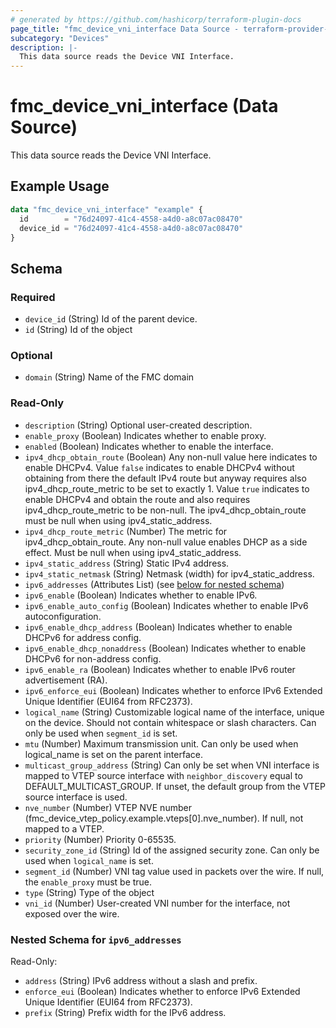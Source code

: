 ```yaml
---
# generated by https://github.com/hashicorp/terraform-plugin-docs
page_title: "fmc_device_vni_interface Data Source - terraform-provider-fmc"
subcategory: "Devices"
description: |-
  This data source reads the Device VNI Interface.
---
```


# fmc_device_vni_interface (Data Source)

This data source reads the Device VNI Interface.

## Example Usage

```terraform
data "fmc_device_vni_interface" "example" {
  id        = "76d24097-41c4-4558-a4d0-a8c07ac08470"
  device_id = "76d24097-41c4-4558-a4d0-a8c07ac08470"
}
```

<!-- schema generated by tfplugindocs -->
## Schema

### Required

- `device_id` (String) Id of the parent device.
- `id` (String) Id of the object

### Optional

- `domain` (String) Name of the FMC domain

### Read-Only

- `description` (String) Optional user-created description.
- `enable_proxy` (Boolean) Indicates whether to enable proxy.
- `enabled` (Boolean) Indicates whether to enable the interface.
- `ipv4_dhcp_obtain_route` (Boolean) Any non-null value here indicates to enable DHCPv4. Value `false` indicates to enable DHCPv4 without obtaining from there the default IPv4 route but anyway requires also ipv4_dhcp_route_metric to be set to exactly 1. Value `true` indicates to enable DHCPv4 and obtain the route and also requires ipv4_dhcp_route_metric to be non-null. The ipv4_dhcp_obtain_route must be null when using ipv4_static_address.
- `ipv4_dhcp_route_metric` (Number) The metric for ipv4_dhcp_obtain_route. Any non-null value enables DHCP as a side effect. Must be null when using ipv4_static_address.
- `ipv4_static_address` (String) Static IPv4 address.
- `ipv4_static_netmask` (String) Netmask (width) for ipv4_static_address.
- `ipv6_addresses` (Attributes List) (see [below for nested schema](#nestedatt--ipv6_addresses))
- `ipv6_enable` (Boolean) Indicates whether to enable IPv6.
- `ipv6_enable_auto_config` (Boolean) Indicates whether to enable IPv6 autoconfiguration.
- `ipv6_enable_dhcp_address` (Boolean) Indicates whether to enable DHCPv6 for address config.
- `ipv6_enable_dhcp_nonaddress` (Boolean) Indicates whether to enable DHCPv6 for non-address config.
- `ipv6_enable_ra` (Boolean) Indicates whether to enable IPv6 router advertisement (RA).
- `ipv6_enforce_eui` (Boolean) Indicates whether to enforce IPv6 Extended Unique Identifier (EUI64 from RFC2373).
- `logical_name` (String) Customizable logical name of the interface, unique on the device. Should not contain whitespace or slash characters. Can only be used when `segment_id` is set.
- `mtu` (Number) Maximum transmission unit. Can only be used when logical_name is set on the parent interface.
- `multicast_group_address` (String) Can only be set when VNI interface is mapped to VTEP source interface with `neighbor_discovery` equal to DEFAULT_MULTICAST_GROUP. If unset, the default group from the VTEP source interface is used.
- `nve_number` (Number) VTEP NVE number (fmc_device_vtep_policy.example.vteps[0].nve_number). If null, not mapped to a VTEP.
- `priority` (Number) Priority 0-65535.
- `security_zone_id` (String) Id of the assigned security zone. Can only be used when `logical_name` is set.
- `segment_id` (Number) VNI tag value used in packets over the wire. If null, the `enable_proxy` must be true.
- `type` (String) Type of the object
- `vni_id` (Number) User-created VNI number for the interface, not exposed over the wire.

<a id="nestedatt--ipv6_addresses"></a>
### Nested Schema for `ipv6_addresses`

Read-Only:

- `address` (String) IPv6 address without a slash and prefix.
- `enforce_eui` (Boolean) Indicates whether to enforce IPv6 Extended Unique Identifier (EUI64 from RFC2373).
- `prefix` (String) Prefix width for the IPv6 address.
